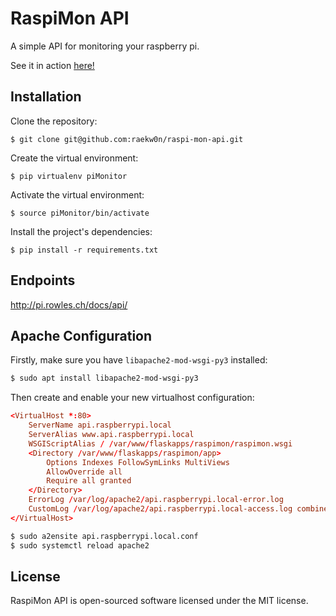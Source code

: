 # RaspiMon API

A simple API for monitoring your raspberry pi.

See it in action [here!](http://pi.rowles.ch)

## Installation

Clone the repository:
```
$ git clone git@github.com:raekw0n/raspi-mon-api.git
```

Create the virtual environment:
```
$ pip virtualenv piMonitor
```

Activate the virtual environment:
```
$ source piMonitor/bin/activate
```

Install the project's dependencies:
```
$ pip install -r requirements.txt
```

## Endpoints

http://pi.rowles.ch/docs/api/

## Apache Configuration
Firstly, make sure you have `libapache2-mod-wsgi-py3` installed:

```bash
$ sudo apt install libapache2-mod-wsgi-py3
```

Then create and enable your new virtualhost configuration:

```conf
<VirtualHost *:80>
    ServerName api.raspberrypi.local
    ServerAlias www.api.raspberrypi.local
    WSGIScriptAlias / /var/www/flaskapps/raspimon/raspimon.wsgi
    <Directory /var/www/flaskapps/raspimon/app>
        Options Indexes FollowSymLinks MultiViews
        AllowOverride all
        Require all granted
    </Directory>
    ErrorLog /var/log/apache2/api.raspberrypi.local-error.log
    CustomLog /var/log/apache2/api.raspberrypi.local-access.log combined
</VirtualHost>
```

```bash
$ sudo a2ensite api.raspberrypi.local.conf
$ sudo systemctl reload apache2
```

## License

RaspiMon API is open-sourced software licensed under the MIT license.
